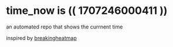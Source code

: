 # time_now is (( 1707246000411 ))

an automated repo that shows the currnent time

inspired by [breakingheatmap](https://github.com/breakingheatmap/breakingheatmap)